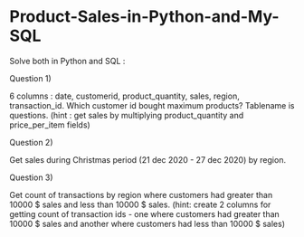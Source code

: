 # Product-Sales-in-Python-and-My-SQL

Solve both in Python and SQL :

Question 1)
 
6 columns : date, customerid, product_quantity, sales, region, transaction_id. Which customer id bought maximum products? Tablename is questions.
(hint : get sales by multiplying product_quantity and price_per_item fields) 

Question 2)

Get sales during Christmas period (21 dec 2020 - 27 dec 2020) by region.

Question 3)

Get count of transactions by region where customers had greater than 10000 $ sales and less than 10000 $ sales. (hint: create 2 columns for getting count of transaction ids - one where customers had greater than 10000 $ sales and another where customers had less than 10000 $ sales)
